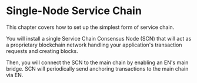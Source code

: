 # Single-Node Service Chain

This chapter covers how to set up the simplest form of service chain.

You will install a single Service Chain Consensus Node \(SCN\) that will act as a proprietary blockchain network handling your application's transaction requests and creating blocks.

Then, you will connect the SCN to the main chain by enabling an EN's main bridge. SCN will periodically send anchoring transactions to the main chain via EN.

